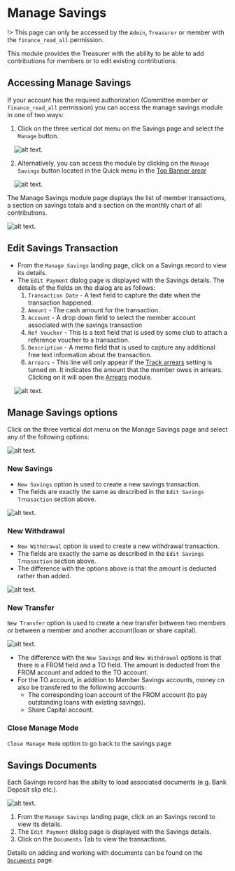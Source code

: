 # Manage Savings
!> This page can only be accessed by the `Admin`, `Treasurer` or member with the `finance_read_all` permission.

This module provides the Treasurer with the ability to be able to add contributions for members or to edit existing contributions.


## Accessing Manage Savings

If your account has the required authorization (Committee member or `finance_read_all` permission) you can access the manage savings module in one of two ways:

1. Click on the three vertical dot menu on the Savings page and select the `Manage` button.


&nbsp;&nbsp;&nbsp;&nbsp;![alt text](../images/3.1.2_Manage_Savings_Button.png "Manage Savings Mode Button :size=400").

2. Alternatively, you can access the module by clicking on the `Manage Savings` button located in the Quick menu in the [Top Banner arear](access-the-site/navigate-the-app?id=the-top-banner-area)


&nbsp;&nbsp;&nbsp;&nbsp;![alt text](../images/3.2_Manage_savings_quick_menu.png "Manage Savings Quick Menu :size=400").

The Manage Savings module page displays the list of member transactions, a section on savings totals and a section on the monthly chart of all contributions.


![alt text](../images/3.3_Manage_Savings_Page.png "Manage Savings Page :size=400").

## Edit Savings Transaction
- From the `Manage Savings` landing page, click on a Savings record to view its details.
- The `Edit Payment` dialog page is displayed with the Savings details. The details of the fields on the dialog are as follows:
    1. `Transaction Date` - A text field to capture the date when the transaction happened.
    1. `Amount` - The cash amount for the transaction.
    1. `Account` - A drop down field to select the member account associated with the savings transaction
    1. `Ref Voucher` - This is a text field that is used by some club to attach a reference voucher to a transaction.
    1. `Description` - A memo field that is used to capture any additional free text information about the transaction.
    1. `Arrears` - This line will only appear if the [Track arrears](admin-modules/app-settings?id=system-will-track-arrears) setting is turned on. It indicates the amount that the member owes in arrears. Clicking on it will open the [Arrears](user-modules/arrears.md) module.



&nbsp;&nbsp;&nbsp;&nbsp;![alt text](../images/3.3.1_Edit_Savings_Page.png "Edit Savings Dialog :size=400").

## Manage Savings options

Click on the three vertical dot menu on the Manage Savings page and select any of the following options:


![alt text](../images/3.1.4_Manage_Savings_Menu.png "Manage Savings Menu Options :size=400").

### New Savings
- `New Savings` option is used to create a new savings transaction.
- The fields are exactly the same as described in the `Edit Savings Trnasaction` section above.


![alt text](../images/3.3.4_New_Savings.png "New Saving Dialog :size=400").

### New Withdrawal
- `New Withdrawal` option is used to create a new withdrawal transaction.
- The fields are exactly the same as described in the `Edit Savings Trnasaction` section above.
- The difference with the options above is that the amount is deducted rather than added.

![alt text](../images/3.3.4_New_Withdrawal.png "New Savings Withdrawal Dialog :size=400").

### New Transfer
`New Transfer` option is used to create a new transfer between two members or between a member and another account(loan or share capital).

![alt text](../images/3.3.4_New_Transfer.png "New Savings Transfer Dialog :size=400").

- The difference with the `New Savings` and `New Withdrawal` options is that there is a FROM field and a TO field. The amount is deducted from the FROM account and added to the TO account.
- For the TO account, in addition to Member Savings accounts, money cn also be transfered to the following accounts:
    - The corresponding loan account of the FROM account (to pay outstanding loans with existing savings).
    - Share Capital account.

### Close Manage Mode
`Close Manage Mode` option to go back to the savings page
  

## Savings Documents
Each Savings record has the abilty to load associated documents (e.g. Bank Deposit slip etc.). 


![alt text](../images/3.3.2_Edit_Savings_Documents.png "Edit Savings Documents :size=400").

1. From the `Manage Savings` landing page, click on an Savings record to view its details.
1. The `Edit Payment` dialog page is displayed with the Savings details.
1. Click on the `Documents` Tab to view the transactions.

Details on adding and working with documents can be found on the [`Documents`](user-modules/documents.md) page.


